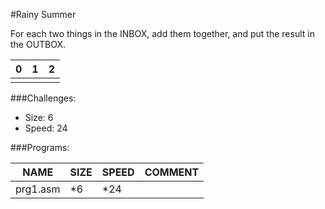 #Rainy Summer

For each two things in the INBOX, add them together, and put the result in the OUTBOX.

| 0 | 1 | 2 |
| --- | --- | --- |
| | | |

###Challenges:
- Size:  6
- Speed: 24

###Programs:

|NAME|SIZE|SPEED|COMMENT|
| --- | --- | --- | --- |
|prg1.asm| *6|*24|

